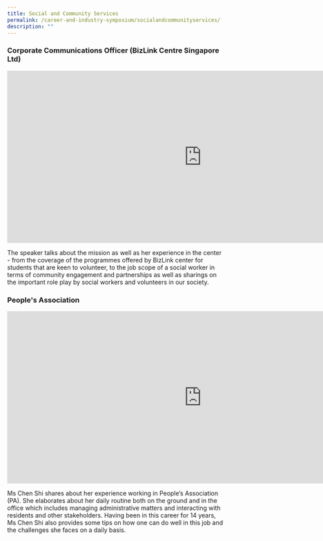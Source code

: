 ```yaml
---
title: Social and Community Services
permalink: /career-and-industry-symposium/socialandcommunityservices/
description: ""
---
```

### **Corporate Communications Officer** (BizLink Centre Singapore Ltd)

<iframe allowfullscreen="" allow="accelerometer; autoplay; clipboard-write; encrypted-media; gyroscope; picture-in-picture; web-share" frameborder="0" title="ASRJC Career Symposium 2021  Social Services Ms Vanessa Ong BizLink Centre Corp Comm Officer" src="https://www.youtube.com/embed/FNJg8gSLQgY" height="399" width="900"></iframe>

The speaker talks about the mission as well as her experience in the center - from the coverage of the programmes offered by BizLink center for students that are keen to volunteer, to the job scope of a social worker in terms of community engagement and partnerships as well as sharings on the important role play by social workers and volunteers in our society.  


### **People's Association** 

<iframe allowfullscreen="" allow="accelerometer; autoplay; clipboard-write; encrypted-media; gyroscope; picture-in-picture; web-share" frameborder="0" title="ASRJC Career Symposium 2021 Ms Chen Shi - PA" src="https://www.youtube.com/embed/Y32Wx1nXWf4" height="399" width="900"></iframe>

Ms Chen Shi shares about her experience working in People’s Association (PA). She elaborates about her daily routine both on the ground and in the office which includes managing administrative matters and interacting with residents and other stakeholders. Having been in this career for 14 years, Ms Chen Shi also provides some tips on how one can do well in this job and the challenges she faces on a daily basis.
